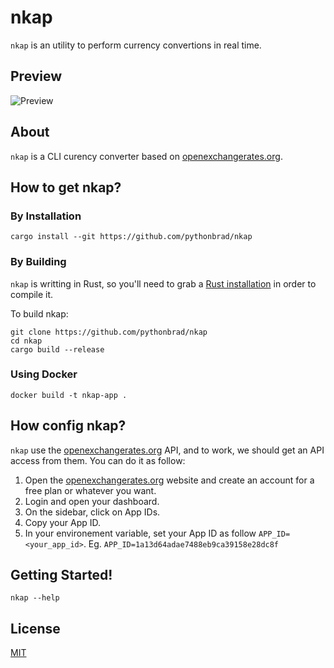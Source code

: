 # nkap
`nkap` is an utility to perform currency convertions in real time.

## Preview
![Preview](https://github.com/pythonbrad/nkap/assets/45305909/b8975061-a16e-4d70-8e05-61b65d1bfb23)

## About
`nkap` is a CLI curency converter based on [openexchangerates.org](https://openexchangerates.org).

## How to get nkap?

### By Installation

```
cargo install --git https://github.com/pythonbrad/nkap
```

### By Building
`nkap` is writting in Rust, so you'll need to grab a [Rust installation](https://www.rust-lang.org/) in order to compile it.

To build nkap:
```
git clone https://github.com/pythonbrad/nkap
cd nkap
cargo build --release
```

### Using Docker

```
docker build -t nkap-app .
```

## How config nkap?
`nkap` use the [openexchangerates.org](openexchangerates.org) API, and to work, we should get an API access from them. You can do it as follow:

1. Open the [openexchangerates.org](https://openexchangerates.org/signup/free) website and create an account for a free plan or whatever you want.
2. Login and open your dashboard.
3. On the sidebar, click on App IDs.
4. Copy your App ID.
5. In your environement variable, set your App ID as follow `APP_ID=<your_app_id>`.
Eg. `APP_ID=1a13d64adae7488eb9ca39158e28dc8f`

## Getting Started!
```
nkap --help
```  

## License
[MIT](LICENSE)
